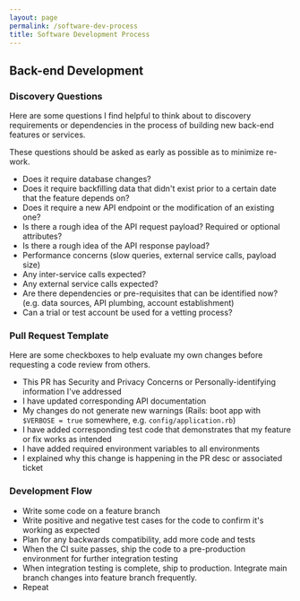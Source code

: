 ```yaml
---
layout: page
permalink: /software-dev-process
title: Software Development Process
---
```


## Back-end Development

### Discovery Questions

Here are some questions I find helpful to think about to discovery requirements or dependencies in the process of building new back-end features or services.

These questions should be asked as early as possible as to minimize re-work.

- Does it require database changes?
- Does it require backfilling data that didn't exist prior to a certain date that the feature depends on?
- Does it require a new API endpoint or the modification of an existing one?
- Is there a rough idea of the API request payload? Required or optional attributes?
- Is there a rough idea of the API response payload?
- Performance concerns (slow queries, external service calls, payload size)
- Any inter-service calls expected?
- Any external service calls expected?
- Are there dependencies or pre-requisites that can be identified now? (e.g. data sources, API plumbing, account establishment)
- Can a trial or test account be used for a vetting process?


### Pull Request Template

Here are some checkboxes to help evaluate my own changes before requesting a code review from others.

- This PR has Security and Privacy Concerns or Personally-identifying information I've addressed
- I have updated corresponding API documentation
- My changes do not generate new warnings (Rails: boot app with `$VERBOSE = true` somewhere, e.g. `config/application.rb`)
- I have added corresponding test code that demonstrates that my feature or fix works as intended
- I have added required environment variables to all environments
- I explained why this change is happening in the PR desc or associated ticket

### Development Flow

- Write some code on a feature branch
- Write positive and negative test cases for the code to confirm it's working as expected
- Plan for any backwards compatibility, add more code and tests
- When the CI suite passes, ship the code to a pre-production environment for further integration testing
- When integration testing is complete, ship to production. Integrate main branch changes into feature branch frequently.
- Repeat

